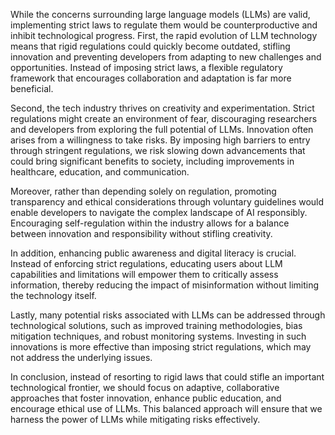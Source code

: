 While the concerns surrounding large language models (LLMs) are valid, implementing strict laws to regulate them would be counterproductive and inhibit technological progress. First, the rapid evolution of LLM technology means that rigid regulations could quickly become outdated, stifling innovation and preventing developers from adapting to new challenges and opportunities. Instead of imposing strict laws, a flexible regulatory framework that encourages collaboration and adaptation is far more beneficial.

Second, the tech industry thrives on creativity and experimentation. Strict regulations might create an environment of fear, discouraging researchers and developers from exploring the full potential of LLMs. Innovation often arises from a willingness to take risks. By imposing high barriers to entry through stringent regulations, we risk slowing down advancements that could bring significant benefits to society, including improvements in healthcare, education, and communication.

Moreover, rather than depending solely on regulation, promoting transparency and ethical considerations through voluntary guidelines would enable developers to navigate the complex landscape of AI responsibly. Encouraging self-regulation within the industry allows for a balance between innovation and responsibility without stifling creativity.

In addition, enhancing public awareness and digital literacy is crucial. Instead of enforcing strict regulations, educating users about LLM capabilities and limitations will empower them to critically assess information, thereby reducing the impact of misinformation without limiting the technology itself.

Lastly, many potential risks associated with LLMs can be addressed through technological solutions, such as improved training methodologies, bias mitigation techniques, and robust monitoring systems. Investing in such innovations is more effective than imposing strict regulations, which may not address the underlying issues.

In conclusion, instead of resorting to rigid laws that could stifle an important technological frontier, we should focus on adaptive, collaborative approaches that foster innovation, enhance public education, and encourage ethical use of LLMs. This balanced approach will ensure that we harness the power of LLMs while mitigating risks effectively.